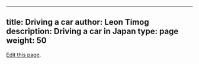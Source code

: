 
---
title: Driving a car
author: Leon Timog
description: Driving a car in Japan
type: page
weight: 50
---
[Edit this page](sample-link).


